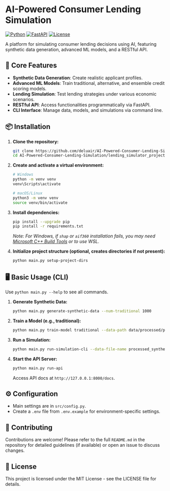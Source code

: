 # AI-Powered Consumer Lending Simulation

[![Python](https://img.shields.io/badge/Python-3.8%2B-blue.svg)](https://python.org)
[![FastAPI](https://img.shields.io/badge/FastAPI-0.104.1-green.svg)](https://fastapi.tiangolo.com)
[![License](https://img.shields.io/badge/License-MIT-yellow.svg)](LICENSE)

A platform for simulating consumer lending decisions using AI, featuring synthetic data generation, advanced ML models, and a RESTful API.

## 🚀 Core Features

- **Synthetic Data Generation**: Create realistic applicant profiles.
- **Advanced ML Models**: Train traditional, alternative, and ensemble credit scoring models.
- **Lending Simulation**: Test lending strategies under various economic scenarios.
- **RESTful API**: Access functionalities programmatically via FastAPI.
- **CLI Interface**: Manage data, models, and simulations via command line.

## 📦 Installation

1.  **Clone the repository:**
    ```bash
    git clone https://github.com/deluair/AI-Powered-Consumer-Lending-Simulation.git
    cd AI-Powered-Consumer-Lending-Simulation/lending_simulator_project
    ```

2.  **Create and activate a virtual environment:**
    ```bash
    # Windows
    python -m venv venv
    venv\Scripts\activate
    
    # macOS/Linux
    python3 -m venv venv
    source venv/bin/activate
    ```

3.  **Install dependencies:**
    ```bash
    pip install --upgrade pip
    pip install -r requirements.txt
    ```
    *Note: For Windows, if `shap` or `aif360` installation fails, you may need [Microsoft C++ Build Tools](https://visualstudio.microsoft.com/visual-cpp-build-tools/) or to use WSL.*

4.  **Initialize project structure (optional, creates directories if not present):**
    ```bash
    python main.py setup-project-dirs
    ```

## 🖥️ Basic Usage (CLI)

Use `python main.py --help` to see all commands.

1.  **Generate Synthetic Data:**
    ```bash
    python main.py generate-synthetic-data --num-traditional 1000
    ```

2.  **Train a Model (e.g., traditional):**
    ```bash
    python main.py train-model traditional --data-path data/processed/processed_synthetic_data.csv
    ```

3.  **Run a Simulation:**
    ```bash
    python main.py run-simulation-cli --data-file-name processed_synthetic_data.csv --model-type traditional
    ```

4.  **Start the API Server:**
    ```bash
    python main.py run-api
    ```
    Access API docs at `http://127.0.0.1:8000/docs`.

## ⚙️ Configuration

- Main settings are in `src/config.py`.
- Create a `.env` file from `.env.example` for environment-specific settings.

## 🤝 Contributing

Contributions are welcome! Please refer to the full `README.md` in the repository for detailed guidelines (if available) or open an issue to discuss changes.

## 📜 License

This project is licensed under the MIT License - see the LICENSE file for details.